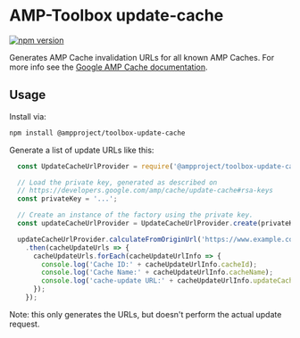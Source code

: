 # AMP-Toolbox update-cache

[![npm version](https://badge.fury.io/js/@ampproject/toolbox-update-cache.svg)](https://badge.fury.io/js/@ampproject/toolbox-update-cache)

Generates AMP Cache invalidation URLs for all known AMP Caches. For more info see the [Google AMP Cache documentation](
https://developers.google.com/amp/cache/update-ping#update-cache-request).

## Usage

Install via:

```sh
npm install @ampproject/toolbox-update-cache
```

Generate a list of update URLs like this:

```javascript
  const UpdateCacheUrlProvider = require('@ampproject/toolbox-update-cache');

  // Load the private key, generated as described on 
  // https://developers.google.com/amp/cache/update-cache#rsa-keys
  const privateKey = '...';

  // Create an instance of the factory using the private key.
  const updateCacheUrlProvider = UpdateCacheUrlProvider.create(privateKey);

  updateCacheUrlProvider.calculateFromOriginUrl('https://www.example.com')
    .then(cacheUpdateUrls => {
      cacheUpdateUrls.forEach(cacheUpdateUrlInfo => {
        console.log('Cache ID:' + cacheUpdateUrlInfo.cacheId);
        console.log('Cache Name:' + cacheUpdateUrlInfo.cacheName);
        console.log('cache-update URL:' + cacheUpdateUrlInfo.updateCacheUrl);
      });
    });
```

Note: this only generates the URLs, but doesn't perform the actual update request. 
